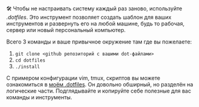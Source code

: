 🛠 Чтобы не настраивать систему каждый раз заново, используйте _.dotfiles_. Это инструмент позволяет создать шаблон для ваших инструментов и развернуть его на любой машине, будь то рабочая, сервер или новый персональный компьютер.

Всего 3 команды и ваше привычное окружение там где вы пожелаете:

1. `git clone <github репозиторий с вашими dot-файлами>`
2. `cd dotfiles`
3. `./install`

С примером конфигурации vim, tmux, скриптов вы можете ознакомиться в [моём .dotfiles](https://github.com/anatoly-kor/dotfiles). Он довольно обширный, но разделён на логические части. Подглядывайте и копируйте себе полезные для вас команды и инструменты.
